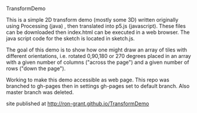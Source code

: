 TransformDemo

This is a simple 2D transform demo (mostly some 3D) written originally using Processing (java) , then translated into p5.js (javascript). These files can be downloaded then index.html can be executed in a web browser. The java script code for the sketch is located in sketch.js.

The goal of this demo is to show how one might draw an array of tiles with different orientations, i.e. rotated 0,90,180 or 270 degrees placed in an array with a given number of columns ("across the page") and a given number of rows ("down the page").

Working to make this demo accessible as web page.
This repo was branched to gh-pages then in settings gh-pages set to default branch.
Also master branch was deleted.

site published at  http://ron-grant.github.io/TransformDemo

